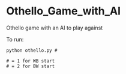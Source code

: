 # Othello_Game_with_AI
Othello game with an AI to play against

To run: 
```
python othello.py #

# = 1 for WB start
# = 2 for BW start
```
